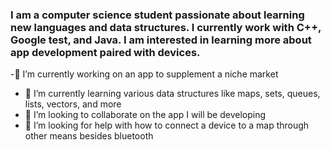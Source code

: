 ### I am a computer science student passionate about learning new languages and data structures. I currently work with C++, Google test, and Java. I am interested in learning more about app development paired with devices.
-🔭 I’m currently working on an app to supplement a niche market
- 🌱 I’m currently learning various data structures like maps, sets, queues, lists, vectors, and more
- 👯 I’m looking to collaborate on the app I will be developing
- 🤔 I’m looking for help with how to connect a device to a map through other means besides bluetooth

<!--
**YousefAbuadas/YousefAbuadas** is a ✨ _special_ ✨ repository because its `README.md` (this file) appears on your GitHub profile.

Here are some ideas to get you started:

- 🔭 I’m currently working on ...
- 🌱 I’m currently learning ...
- 👯 I’m looking to collaborate on ...
- 🤔 I’m looking for help with ...
- 💬 Ask me about ...
- 📫 How to reach me: ...
- 😄 Pronouns: ...
- ⚡ Fun fact: ...
-->
